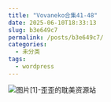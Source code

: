 ```yaml
---
title: "Vovaneko合集41-48"
date: 2025-06-10T18:33:13
slug: b3e649c7
permalink: /posts/b3e649c7/
categories:
  - 未分类
tags:
  - wordpress
---
```


![图片[1]-歪歪的耽美资源站](/images/wp/b3e649c7-80c8f328.jpg)
